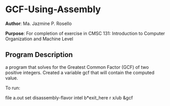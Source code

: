 # GCF-Using-Assembly

**Author**: Ma. Jazmine P. Rosello

**Purpose**: For completion of exercise in CMSC 131: Introduction to Computer Organization and Machine Level

## Program Description

a program that solves for the Greatest Common Factor (GCF) of two positive integers.
Created a variable gcf that will contain the computed value.

To run:

file a.out
set disassembly-flavor intel
b*exit_here
r
x/ub &gcf
